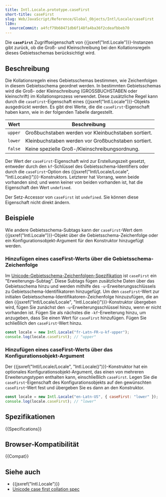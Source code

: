 ```yaml
---
title: Intl.Locale.prototype.caseFirst
short-title: caseFirst
slug: Web/JavaScript/Reference/Global_Objects/Intl/Locale/caseFirst
l10n:
  sourceCommit: a4fcf79b60471db6f148fa4ba36f2cdeafbbeb70
---
```


Die **`caseFirst`** Zugriffseigenschaft von {{jsxref("Intl.Locale")}}-Instanzen gibt zurück, ob die Groß- und Kleinschreibung bei den Kollationsregeln dieses Gebietsschemas berücksichtigt wird.

## Beschreibung

Die Kollationsregeln eines Gebietsschemas bestimmen, wie Zeichenfolgen in diesem Gebietsschema geordnet werden. In bestimmten Gebietsschemas wird die Groß- oder Kleinschreibung (GROSSBUCHSTABEN oder kleinschrift) im Kollationsprozess verwendet. Diese zusätzliche Regel kann durch die `caseFirst`-Eigenschaft eines {{jsxref("Intl.Locale")}}-Objekts ausgedrückt werden. Es gibt drei Werte, die die `caseFirst`-Eigenschaft haben kann, wie in der folgenden Tabelle dargestellt.

| Wert    | Beschreibung                                        |
| ------- | --------------------------------------------------- |
| `upper` | Großbuchstaben werden vor Kleinbuchstaben sortiert. |
| `lower` | Kleinbuchstaben werden vor Großbuchstaben sortiert. |
| `false` | Keine spezielle Groß-/Kleinschreibungsordnung.      |

Der Wert der `caseFirst`-Eigenschaft wird zur Erstellungszeit gesetzt, entweder durch den `kf`-Schlüssel des Gebietsschema-Identifiers oder durch die `caseFirst`-Option des {{jsxref("Intl/Locale/Locale", "Intl.Locale()")}}-Konstruktors. Letzterer hat Vorrang, wenn beide vorhanden sind; und wenn keiner von beiden vorhanden ist, hat die Eigenschaft den Wert `undefined`.

Der Setz-Accessor von `caseFirst` ist `undefined`. Sie können diese Eigenschaft nicht direkt ändern.

## Beispiele

Wie andere Gebietsschema-Subtags kann der `caseFirst`-Wert dem {{jsxref("Intl.Locale")}}-Objekt über die Gebietsschema-Zeichenfolge oder ein Konfigurationsobjekt-Argument für den Konstruktor hinzugefügt werden.

### Hinzufügen eines caseFirst-Werts über die Gebietsschema-Zeichenfolge

Im [Unicode-Gebietsschema-Zeichenfolgen-Spezifikation](https://www.unicode.org/reports/tr35/) ist `caseFirst` ein "Erweiterungs-Subtag". Diese Subtags fügen zusätzliche Daten über das Gebietsschema hinzu und werden mithilfe des `-u`-Erweiterungsschlüssels zu Gebietsschema-Identifikatoren hinzugefügt. Um den `caseFirst`-Wert zur initialen Gebietsschema-Identifikatoren-Zeichenfolge hinzuzufügen, die an den {{jsxref("Intl/Locale/Locale", "Intl.Locale()")}}-Konstruktor übergeben wird, fügen Sie zunächst den `-u`-Erweiterungsschlüssel hinzu, wenn er nicht vorhanden ist. Fügen Sie als nächstes die `-kf`-Erweiterung hinzu, um anzugeben, dass Sie einen Wert für `caseFirst` hinzufügen. Fügen Sie schließlich den `caseFirst`-Wert hinzu.

```js
const locale = new Intl.Locale("fr-Latn-FR-u-kf-upper");
console.log(locale.caseFirst); // "upper"
```

### Hinzufügen eines caseFirst-Werts über das Konfigurationsobjekt-Argument

Der {{jsxref("Intl/Locale/Locale", "Intl.Locale()")}}-Konstruktor hat ein optionales Konfigurationsobjekt-Argument, das einen von mehreren Erweiterungstypen enthalten kann, einschließlich `caseFirst`. Legen Sie die `caseFirst`-Eigenschaft des Konfigurationsobjekts auf den gewünschten `caseFirst`-Wert fest und übergeben Sie es dann an den Konstruktor.

```js
const locale = new Intl.Locale("en-Latn-US", { caseFirst: "lower" });
console.log(locale.caseFirst); // "lower"
```

## Spezifikationen

{{Specifications}}

## Browser-Kompatibilität

{{Compat}}

## Siehe auch

- {{jsxref("Intl.Locale")}}
- [Unicode case first collation spec](https://github.com/unicode-org/cldr/blob/main/common/bcp47/collation.xml#L49)
